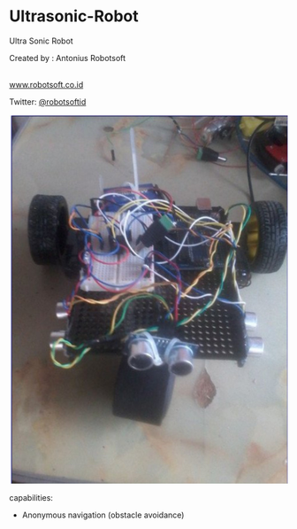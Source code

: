 # Ultrasonic-Robot

Ultra Sonic Robot

Created by : Antonius Robotsoft 


<br>
<a href="https://www.robotsoft.co.id" target=_blank>www.robotsoft.co.id</a>

<br>

Twitter:
<a href="https://twitter.com/robotsoftid">@robotsoftid</a>
<br>

<img src="https://raw.githubusercontent.com/antoniusrobotsoft/ROBOTIC/main/ROBOT%20-%20PROTOTYPE/Ultrasonic-Robot/ultrasonic-robot.jpg">


capabilities:
- Anonymous navigation (obstacle avoidance)
